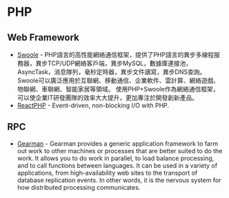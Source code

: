 # PHP

## Web Framework
- [Swoole](http://www.swoole.com/) - PHP語言的高性能網絡通信框架，提供了PHP語言的異步多線程服務器，異步TCP/UDP網絡客戶端，異步MySQL，數據庫連接池，AsyncTask，消息隊列，毫秒定時器，異步文件讀寫，異步DNS查詢。
Swoole可以廣泛應用於互聯網、移動通信、企業軟件、雲計算、網絡遊戲、物聯網、車聯網、智能家居等領域。 使用PHP+Swoole作為網絡通信框架，可以使企業IT研發團隊的效率大大提升，更加專注於開發創新產品。
- [ReactPHP](http://reactphp.org/) - Event-driven, non-blocking I/O with PHP. 

## RPC
- [Gearman](http://gearman.org/) - Gearman provides a generic application framework to farm out work to other machines or processes that are better suited to do the work. It allows you to do work in parallel, to load balance processing, and to call functions between languages. It can be used in a variety of applications, from high-availability web sites to the transport of database replication events. In other words, it is the nervous system for how distributed processing communicates.
